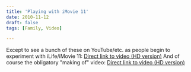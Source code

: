 ```yaml
---
title: 'Playing with iMovie 11'
date: 2010-11-12
draft: false
tags: [Family, Video]

---
```


Except to see a bunch of these on YouTube/etc. as people begin to experiment with iLife/iMovie 11: [Direct link to video (HD version)](http://vimeo.com/16771073) And of course the obligatory "making of" video: [Direct link to video (HD version)](http://vimeo.com/16774164)